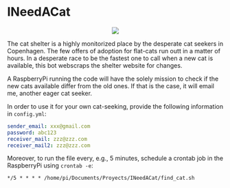 # INeedACat
<p align="center">
  <img src="https://kattens-vaern.dk/sites/all/themes/kattensvaern/images/logo.png" />
</p>
The cat shelter is a highly monitorized place by the desperate cat seekers in Copenhagen. The few offers of adoption for flat-cats run outt in a matter of hours.
In a desperate race to be the fastest one to call when a new cat is available, this bot webscraps the shelter website for changes.

A RaspberryPi running the code will have the solely mission to check if the new cats available differ from the old ones. If that is the case, it will email me, another eager cat seeker.

In order to use it for your own cat-seeking, provide the following information in `config.yml`:
```yaml
sender_email: xxx@gmail.com
password: abc123
receiver_mail: zzz@zzz.com
receiver_mail2: zzz@zzz.com
```

Moreover, to run the file every, e.g., 5 minutes, schedule a crontab job in the RaspberryPi using `crontab -e`:
```
*/5 * * * * /home/pi/Documents/Proyects/INeedACat/find_cat.sh
```
